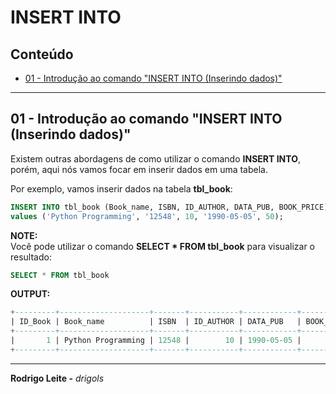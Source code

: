 # INSERT INTO

## Conteúdo

 - [01 - Introdução ao comando "INSERT INTO (Inserindo dados)"](#intro)

---

<div id="intro"></div>

## 01 - Introdução ao comando "INSERT INTO (Inserindo dados)"

Existem outras abordagens de como utilizar o comando **INSERT INTO**, porém, aqui nós vamos focar em inserir dados em uma tabela.

Por exemplo, vamos inserir dados na tabela **tbl_book**:

```sql
INSERT INTO tbl_book (Book_name, ISBN, ID_AUTHOR, DATA_PUB, BOOK_PRICE)
values ('Python Programming', '12548', 10, '1990-05-05', 50);
```

**NOTE:**  
Vocẽ pode utilizar o comando **SELECT * FROM tbl_book** para visualizar o resultado:

```sql
SELECT * FROM tbl_book
```

**OUTPUT:**  
```sql
+---------+--------------------+-------+-----------+------------+------------+
| ID_Book | Book_name          | ISBN  | ID_AUTHOR | DATA_PUB   | BOOK_PRICE |
+---------+--------------------+-------+-----------+------------+------------+
|       1 | Python Programming | 12548 |        10 | 1990-05-05 |         50 |
+---------+--------------------+-------+-----------+------------+------------+
```

---

**Rodrigo Leite -** *drigols*
